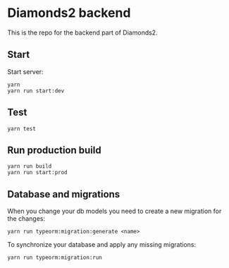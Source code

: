 # Diamonds2 backend

This is the repo for the backend part of Diamonds2.

## Start

Start server:

```
yarn
yarn run start:dev
```

## Test

```
yarn test
```

## Run production build

```
yarn run build
yarn run start:prod
```

## Database and migrations

When you change your db models you need to create a new migration for the changes:

```
yarn run typeorm:migration:generate <name>
```

To synchronize your database and apply any missing migrations:

```
yarn run typeorm:migration:run
```
